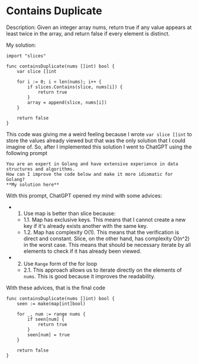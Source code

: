 # Contains Duplicate

Description: Given an integer array nums, return true if any value appears at least twice in the array, and return false if every element is distinct.

My solution:

```golang
import "slices"

func containsDuplicate(nums []int) bool {
    var slice []int

    for i := 0; i < len(nums); i++ {
        if slices.Contains(slice, nums[i]) {
            return true
        }
        array = append(slice, nums[i])
    }

    return false
}
```

This code was giving me a weird feeling because I wrote ```var slice []int```
to store the values already viewed but that was the only solution that I could imagine of.
So, after I implemented this solution I went to ChatGPT using the following prompt

```
You are an expert in Golang and have extensive experience in data structures and algorithms.
How can I improve the code below and make it more idiomatic for Golang?
**My solution here**
```
With this prompt, ChatGPT opened my mind with some advices:

* 1. Use map is better than slice because:
    * 1.1. Map has exclusive keys. This means that I cannot create a new key if it's already exists another with the same key.
    * 1.2. Map has complexity O(1). This means that the verification is direct and constant. Slice, on the other hand, has complexity O(n^2) in the worst case. This means that should be necessary iterate by all elements to check if it has already been viewed.
* 2. Use ```Range``` form of the for loop
    * 2.1. This approach allows us to iterate directly on the elements of ```nums```. This is good because it improves the readability.

With these advices, that is the final code

```golang
func containsDuplicate(nums []int) bool {
	seen := make(map[int]bool)

	for _, num := range nums {
		if seen[num] {
			return true
		}
		seen[num] = true
	}

	return false
}
```

